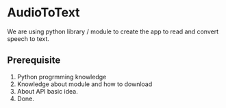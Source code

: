 # AudioToText
We are using python library / module to create the app to read and convert speech to text.

## Prerequisite

1. Python progrmming knowledge 
2. Knowledge about module and how to download
3. About API basic idea.
4. Done.

